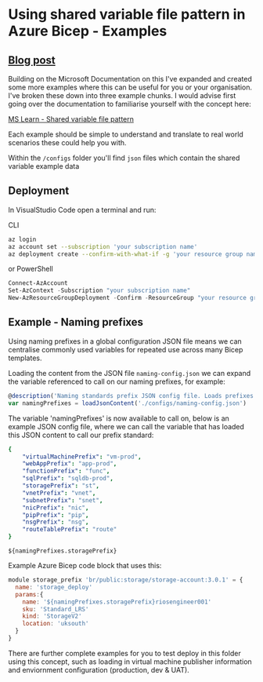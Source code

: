 # Using shared variable file pattern in Azure Bicep - Examples

## [Blog post](https://rios.engineer/harness-shared-variable-file-patterns-with-bicep/)

Building on the Microsoft Documentation on this I've expanded and created some more examples where this can be useful for you or your organisation. I've broken these down into three example chunks. I would advise first going over the documentation to familiarise yourself with the concept here:

 [MS Learn - Shared variable file pattern](https://learn.microsoft.com/en-us/azure/azure-resource-manager/bicep/patterns-shared-variable-file?WT.mc_id=MVP_319025)

 Each example should be simple to understand and translate to real world scenarios these could help you with.

 Within the `/configs` folder you'll find `json` files which contain the shared variable example data

## Deployment

In VisualStudio Code open a terminal and run:

CLI

```bash
az login
az account set --subscription 'your subscription name'
az deployment create --confirm-with-what-if -g 'your resource group name' -f .\file.bicep 
```

or PowerShell

```powershell
Connect-AzAccount
Set-AzContext -Subscription "your subscription name"
New-AzResourceGroupDeployment -Confirm -ResourceGroup "your resource group name" -TemplateFile "file.bicep"
```

## Example - Naming prefixes

Using naming prefixes in a global configuration JSON file means we can centralise commonly used variables for repeated use across many Bicep templates.

Loading the content from the JSON file `naming-config.json` we can expand the variable referenced to call on our naming prefixes, for example:

```javascript
@description('Naming standards prefix JSON config file. Loads prefixes for Azure resources using {$namingPrefixes.Name}.')
var namingPrefixes = loadJsonContent('./configs/naming-config.json')
```

The variable 'namingPrefixes' is now available to call on, below is an example JSON config file, where we can call the variable that has loaded this JSON content to call our prefix standard:

```yaml
{
    "virtualMachinePrefix": "vm-prod",
    "webAppPrefix": "app-prod",
    "functionPrefix": "func",
    "sqlPrefix": "sqldb-prod",
    "storagePrefix": "st",
    "vnetPrefix": "vnet",
    "subnetPrefix": "snet",
    "nicPrefix": "nic",
    "pipPrefix": "pip",
    "nsgPrefix": "nsg",
    "routeTablePrefix": "route"
}
```

`
${namingPrefixes.storagePrefix}
`

Example Azure Bicep code block that uses this:

```javascript
module storage_prefix 'br/public:storage/storage-account:3.0.1' = {
  name: 'storage_deploy'
  params:{
    name: '${namingPrefixes.storagePrefix}riosengineer001'
    sku: 'Standard_LRS'
    kind: 'StorageV2'
    location: 'uksouth'
  }
}
```

There are further complete examples for you to test deploy in this folder using this concept, such as loading in virtual machine publisher information and enviornment configuration (production, dev & UAT).
